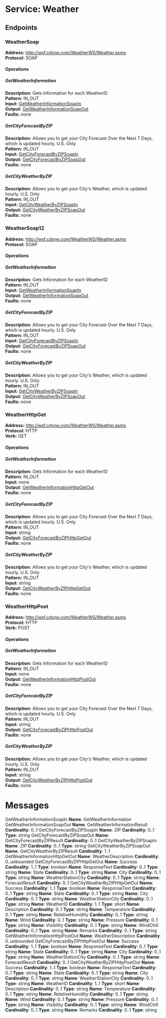 Service: Weather
================
Endpoints
---------
### WeatherSoap
**Address:** http://wsf.cdyne.com/WeatherWS/Weather.asmx
<br />**Protocol:** SOAP
<br />
#### Operations
##### GetWeatherInformation
**Description:** Gets Information for each WeatherID
<br />**Pattern:** IN_OUT
<br />**Input:** [GetWeatherInformationSoapIn](#GetWeatherInformationSoapIn)
<br />**Output:** [GetWeatherInformationSoapOut](#GetWeatherInformationSoapOut)
<br />**Faults:** none
##### GetCityForecastByZIP
**Description:** Allows you to get your City Forecast Over the Next 7 Days, which is updated hourly. U.S. Only
<br />**Pattern:** IN_OUT
<br />**Input:** [GetCityForecastByZIPSoapIn](#GetCityForecastByZIPSoapIn)
<br />**Output:** [GetCityForecastByZIPSoapOut](#GetCityForecastByZIPSoapOut)
<br />**Faults:** none
##### GetCityWeatherByZIP
**Description:** Allows you to get your City's Weather, which is updated hourly. U.S. Only
<br />**Pattern:** IN_OUT
<br />**Input:** [GetCityWeatherByZIPSoapIn](#GetCityWeatherByZIPSoapIn)
<br />**Output:** [GetCityWeatherByZIPSoapOut](#GetCityWeatherByZIPSoapOut)
<br />**Faults:** none
### WeatherSoap12
**Address:** http://wsf.cdyne.com/WeatherWS/Weather.asmx
<br />**Protocol:** SOAP
<br />
#### Operations
##### GetWeatherInformation
**Description:** Gets Information for each WeatherID
<br />**Pattern:** IN_OUT
<br />**Input:** [GetWeatherInformationSoapIn](#GetWeatherInformationSoapIn)
<br />**Output:** [GetWeatherInformationSoapOut](#GetWeatherInformationSoapOut)
<br />**Faults:** none
##### GetCityForecastByZIP
**Description:** Allows you to get your City Forecast Over the Next 7 Days, which is updated hourly. U.S. Only
<br />**Pattern:** IN_OUT
<br />**Input:** [GetCityForecastByZIPSoapIn](#GetCityForecastByZIPSoapIn)
<br />**Output:** [GetCityForecastByZIPSoapOut](#GetCityForecastByZIPSoapOut)
<br />**Faults:** none
##### GetCityWeatherByZIP
**Description:** Allows you to get your City's Weather, which is updated hourly. U.S. Only
<br />**Pattern:** IN_OUT
<br />**Input:** [GetCityWeatherByZIPSoapIn](#GetCityWeatherByZIPSoapIn)
<br />**Output:** [GetCityWeatherByZIPSoapOut](#GetCityWeatherByZIPSoapOut)
<br />**Faults:** none
### WeatherHttpGet
**Address:** http://wsf.cdyne.com/WeatherWS/Weather.asmx
<br />**Protocol:** HTTP
<br />**Verb:** GET
<br />
#### Operations
##### GetWeatherInformation
**Description:** Gets Information for each WeatherID
<br />**Pattern:** IN_OUT
<br />**Input:** none
<br />**Output:** [GetWeatherInformationHttpGetOut](#GetWeatherInformationHttpGetOut)
<br />**Faults:** none
##### GetCityForecastByZIP
**Description:** Allows you to get your City Forecast Over the Next 7 Days, which is updated hourly. U.S. Only
<br />**Pattern:** IN_OUT
<br />**Input:** string
<br />**Output:** [GetCityForecastByZIPHttpGetOut](#GetCityForecastByZIPHttpGetOut)
<br />**Faults:** none
##### GetCityWeatherByZIP
**Description:** Allows you to get your City's Weather, which is updated hourly. U.S. Only
<br />**Pattern:** IN_OUT
<br />**Input:** string
<br />**Output:** [GetCityWeatherByZIPHttpGetOut](#GetCityWeatherByZIPHttpGetOut)
<br />**Faults:** none
### WeatherHttpPost
**Address:** http://wsf.cdyne.com/WeatherWS/Weather.asmx
<br />**Protocol:** HTTP
<br />**Verb:** POST
<br />
#### Operations
##### GetWeatherInformation
**Description:** Gets Information for each WeatherID
<br />**Pattern:** IN_OUT
<br />**Input:** none
<br />**Output:** [GetWeatherInformationHttpPostOut](#GetWeatherInformationHttpPostOut)
<br />**Faults:** none
##### GetCityForecastByZIP
**Description:** Allows you to get your City Forecast Over the Next 7 Days, which is updated hourly. U.S. Only
<br />**Pattern:** IN_OUT
<br />**Input:** string
<br />**Output:** [GetCityForecastByZIPHttpPostOut](#GetCityForecastByZIPHttpPostOut)
<br />**Faults:** none
##### GetCityWeatherByZIP
**Description:** Allows you to get your City's Weather, which is updated hourly. U.S. Only
<br />**Pattern:** IN_OUT
<br />**Input:** string
<br />**Output:** [GetCityWeatherByZIPHttpPostOut](#GetCityWeatherByZIPHttpPostOut)
<br />**Faults:** none

Messages
========
<a id=GetWeatherInformationSoapIn></a>GetWeatherInformationSoapIn
**Name**: GetWeatherInformation
<a id=GetWeatherInformationSoapOut></a>GetWeatherInformationSoapOut
**Name**: GetWeatherInformationResult
**Cardinality**: 0..1
<a id=GetCityForecastByZIPSoapIn></a>GetCityForecastByZIPSoapIn
**Name**: ZIP
**Cardinality**: 0..1
**Type**: string
<a id=GetCityForecastByZIPSoapOut></a>GetCityForecastByZIPSoapOut
**Name**: GetCityForecastByZIPResult
**Cardinality**: 0..1
<a id=GetCityWeatherByZIPSoapIn></a>GetCityWeatherByZIPSoapIn
**Name**: ZIP
**Cardinality**: 0..1
**Type**: string
<a id=GetCityWeatherByZIPSoapOut></a>GetCityWeatherByZIPSoapOut
**Name**: GetCityWeatherByZIPResult
**Cardinality**: 1..1
<a id=GetWeatherInformationHttpGetOut></a>GetWeatherInformationHttpGetOut
**Name**: WeatherDescription
**Cardinality**: 0..unbounded
<a id=GetCityForecastByZIPHttpGetOut></a>GetCityForecastByZIPHttpGetOut
**Name**: Success
**Cardinality**: 1..1
**Type**: boolean
**Name**: ResponseText
**Cardinality**: 0..1
**Type**: string
**Name**: State
**Cardinality**: 0..1
**Type**: string
**Name**: City
**Cardinality**: 0..1
**Type**: string
**Name**: WeatherStationCity
**Cardinality**: 0..1
**Type**: string
**Name**: ForecastResult
**Cardinality**: 0..1
<a id=GetCityWeatherByZIPHttpGetOut></a>GetCityWeatherByZIPHttpGetOut
**Name**: Success
**Cardinality**: 1..1
**Type**: boolean
**Name**: ResponseText
**Cardinality**: 0..1
**Type**: string
**Name**: State
**Cardinality**: 0..1
**Type**: string
**Name**: City
**Cardinality**: 0..1
**Type**: string
**Name**: WeatherStationCity
**Cardinality**: 0..1
**Type**: string
**Name**: WeatherID
**Cardinality**: 1..1
**Type**: short
**Name**: Description
**Cardinality**: 0..1
**Type**: string
**Name**: Temperature
**Cardinality**: 0..1
**Type**: string
**Name**: RelativeHumidity
**Cardinality**: 0..1
**Type**: string
**Name**: Wind
**Cardinality**: 0..1
**Type**: string
**Name**: Pressure
**Cardinality**: 0..1
**Type**: string
**Name**: Visibility
**Cardinality**: 0..1
**Type**: string
**Name**: WindChill
**Cardinality**: 0..1
**Type**: string
**Name**: Remarks
**Cardinality**: 0..1
**Type**: string
<a id=GetWeatherInformationHttpPostOut></a>GetWeatherInformationHttpPostOut
**Name**: WeatherDescription
**Cardinality**: 0..unbounded
<a id=GetCityForecastByZIPHttpPostOut></a>GetCityForecastByZIPHttpPostOut
**Name**: Success
**Cardinality**: 1..1
**Type**: boolean
**Name**: ResponseText
**Cardinality**: 0..1
**Type**: string
**Name**: State
**Cardinality**: 0..1
**Type**: string
**Name**: City
**Cardinality**: 0..1
**Type**: string
**Name**: WeatherStationCity
**Cardinality**: 0..1
**Type**: string
**Name**: ForecastResult
**Cardinality**: 0..1
<a id=GetCityWeatherByZIPHttpPostOut></a>GetCityWeatherByZIPHttpPostOut
**Name**: Success
**Cardinality**: 1..1
**Type**: boolean
**Name**: ResponseText
**Cardinality**: 0..1
**Type**: string
**Name**: State
**Cardinality**: 0..1
**Type**: string
**Name**: City
**Cardinality**: 0..1
**Type**: string
**Name**: WeatherStationCity
**Cardinality**: 0..1
**Type**: string
**Name**: WeatherID
**Cardinality**: 1..1
**Type**: short
**Name**: Description
**Cardinality**: 0..1
**Type**: string
**Name**: Temperature
**Cardinality**: 0..1
**Type**: string
**Name**: RelativeHumidity
**Cardinality**: 0..1
**Type**: string
**Name**: Wind
**Cardinality**: 0..1
**Type**: string
**Name**: Pressure
**Cardinality**: 0..1
**Type**: string
**Name**: Visibility
**Cardinality**: 0..1
**Type**: string
**Name**: WindChill
**Cardinality**: 0..1
**Type**: string
**Name**: Remarks
**Cardinality**: 0..1
**Type**: string
